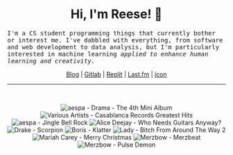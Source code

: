 <h1 align="center">Hi, I'm Reese! 👋</h1>

<p><samp>I'm a CS student programming things that currently bother or interest me. I've dabbled with everything, from software and web development to data analysis, but I'm particularly interested in machine learning <i>applied to enhance human learning and creativity.</i></p></samp>

<p align="center">
 <a href="https://renys.dev">Blog</a> | <a href="https://gitlab.com/renys">Gitlab</a> | <a href="https://replit.com/@renys">Replit</a> | <a href="https://last.fm/user/i-dle">Last.fm</a> | <a href="https://picrew.me/en/image_maker/1453974">icon</a>
</p>

<hr class="dotted">
<br>
<!-- lastfm -->
<p align="center"><img src="https://lastfm.freetls.fastly.net/i/u/64s/07bc2400d02a125e7b1ef0858ca57d71.jpg" title="aespa - Drama - The 4th Mini Album"> <img src="https://lastfm.freetls.fastly.net/i/u/64s/0b4464519fbf385317f1bb4f6c6e61e1.jpg" title="Various Artists - Casablanca Records Greatest Hits"> <img src="https://lastfm.freetls.fastly.net/i/u/64s/541a470494f39b8d69051ae42ba5ed71.jpg" title="aespa - Jingle Bell Rock"> <img src="https://lastfm.freetls.fastly.net/i/u/64s/f6bf55ded14fbdb79fc41bc3cf44117b.jpg" title="Alice Deejay - Who Needs Guitars Anyway?"> <img src="https://lastfm.freetls.fastly.net/i/u/64s/b42f8bf1987f3e1e4dc55d46d9c7bc3d.jpg" title="Drake - Scorpion"> <img src="https://lastfm.freetls.fastly.net/i/u/64s/71a65a2a9a49016213a0541bb9858b07.jpg" title="Boris - Klatter"> <img src="https://lastfm.freetls.fastly.net/i/u/64s/7673c8df8f7c40f6a01273b63fc9c0c2.png" title="Lady - Bitch From Around The Way 2"> <img src="https://lastfm.freetls.fastly.net/i/u/64s/ec783980a40be5a9358bd6bb2f2761cd.jpg" title="Mariah Carey - Merry Christmas"> <img src="https://lastfm.freetls.fastly.net/i/u/64s/d0e70d37721f4932c95f0111b06957a2.png" title="Merzbow - Merzbeat"> <img src="https://lastfm.freetls.fastly.net/i/u/64s/b3f551fb43be4fe39bcd3837310d8544.png" title="Merzbow - Pulse Demon"> </p>
